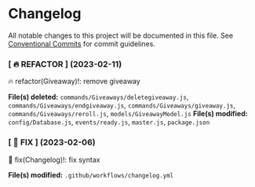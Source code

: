 # Changelog

All notable changes to this project will be documented in this file.
See [Conventional Commits](https://conventionalcommits.org) for commit guidelines.

<!--Changelog start-->

### [ 🔥 REFACTOR ] (2023-02-11)

🔥 refactor(Giveaway)!: remove giveaway

**File(s) deleted:** `commands/Giveaways/deletegiveaway.js`, `commands/Giveaways/endgiveaway.js`, `commands/Giveaways/giveaway.js`, `commands/Giveaways/reroll.js`, `models/GiveawayModel.js`
**File(s) modified:** `config/Database.js`, `events/ready.js`, `master.js`, `package.json`

### [ 🐛 FIX ] (2023-02-06)

🐛 fix(Changelog)!: fix syntax

**File(s) modified:** `.github/workflows/changelog.yml`

<!--Changelog end-->
